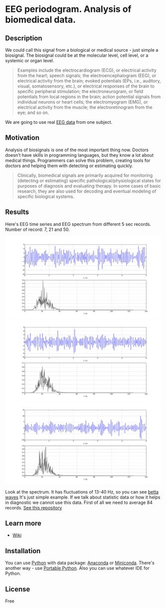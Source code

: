 # EEG periodogram. Analysis of biomedical data.

## Description

We could call this signal from a biological or medical source - just simple a biosignal. 
The biosignal could be at the molecular level, cell level, or a systemic or organ level. 

>Examples include the electrocardiogram (ECG), or electrical activity from the heart; speech signals;
the electroencephalogram (EEG), or electrical activity from the brain; evoked potentials (EPs, i.e.,
auditory, visual, somatosensory, etc.), or electrical responses of the brain to specific peripheral
stimulation; the electroneurogram, or field potentials from local regions in the brain; action potential
signals from individual neurons or heart cells; the electromyogram (EMG), or electrical activity from
the muscle; the electroretinogram from the eye; and so on.

We are going to use real [EEG data]() from one subject.

## Motivation

Analysis of biosignals is one of the most important thing now. Doctors doesn't have skills in programming languages, 
but they know a lot about medical things. Programmers can solve this problem, creating tools for doctors and helping them with detecting or 
estimating quickly. 
 
>Clinically, biomedical signals are primarily acquired for monitoring (detecting or estimating)
specific pathological/physiological states for purposes of diagnosis and evaluating therapy. In some
cases of basic research, they are also used for decoding and eventual modeling of specific biological
systems. 


## Results

Here's EEG time series and EEG spectrum from different 5 sec records. Number of record: 7, 21 and 50. 

![](images/eeg_spectrum_7.png)
![](images/eeg_spectrum_21.png)
![](images/eeg_spectrum_50.png)

Look at the spectrum. It has fluctuations of 13-40 Hz, so you can see [betta waves](https://en.wikipedia.org/wiki/Beta_wave)
It's just simple example. If we talk about statistic data or how it helps in diagnostic we cannot use this data. 
First of all we need to average 84 records. [See this repository]()

## Learn more

- [Wiki](https://en.wikipedia.org/wiki/Electroencephalography)

## Installation

You can use [Python](https://www.python.org/) with data package: [Anaconda](https://www.anaconda.com/) or [Miniconda](https://conda.io/miniconda).
There's another way - use [Portable Python](http://portablepython.com/). Also you can use whatever IDE for Python.

## License

Free
